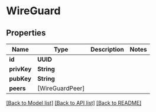# WireGuard

## Properties
Name | Type | Description | Notes
------------ | ------------- | ------------- | -------------
**id** | **UUID** |  | 
**privKey** | **String** |  | 
**pubKey** | **String** |  | 
**peers** | [WireGuardPeer] |  | 

[[Back to Model list]](../README.md#documentation-for-models) [[Back to API list]](../README.md#documentation-for-api-endpoints) [[Back to README]](../README.md)


